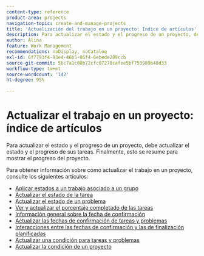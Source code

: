 ```yaml
---
content-type: reference
product-area: projects
navigation-topic: create-and-manage-projects
title: 'Actualización del trabajo en un proyecto: Índice de artículos'
description: Para actualizar el estado y el progreso de un proyecto, debe actualizar el estado y el progreso de sus tareas. Finalmente, esto se resume para mostrar el progreso del proyecto.
author: Alina
feature: Work Management
recommendations: noDisplay, noCatalog
exl-id: 6f7793f4-93e4-46b5-86f4-6ebede289ccb
source-git-commit: 5bc7a1c00b72cfc07270cafee5bf753989b48d33
workflow-type: tm+mt
source-wordcount: '142'
ht-degree: 95%

---
```


# Actualizar el trabajo en un proyecto: índice de artículos

<!--Audited: 01/2024-->

Para actualizar el estado y el progreso de un proyecto, debe actualizar el estado y el progreso de sus tareas. Finalmente, esto se resume para mostrar el progreso del proyecto.

Para obtener información sobre cómo actualizar el trabajo en un proyecto, consulte los siguientes artículos:

* [Aplicar estados a un trabajo asociado a un grupo](../../../manage-work/projects/updating-work-in-a-project/apply-custom-status-work-assigned-to-group.md)
* [Actualizar el estado de la tarea](../../../manage-work/projects/updating-work-in-a-project/update-task-status.md)
* [Actualizar el estado de un problema](../../../manage-work/projects/updating-work-in-a-project/update-issue-status.md)
* [Ver y actualizar el porcentaje completado de las tareas](../../../manage-work/projects/updating-work-in-a-project/view-update-percent-complete-for-tasks.md)
* [Información general sobre la fecha de confirmación](../../../manage-work/projects/updating-work-in-a-project/overview-of-commit-dates.md)
* [Actualizar las fechas de confirmación de tareas y problemas](../../../manage-work/projects/updating-work-in-a-project/update-commit-date-on-tasks-and-issues.md)
* [Interacciones entre las fechas de confirmación y las de finalización planificadas &#x200B;](../../../manage-work/projects/updating-work-in-a-project/interactions-between-commit-and-planned-completion-dates.md)
* [Actualizar una condición para tareas y problemas](../../../manage-work/projects/updating-work-in-a-project/update-condition-for-tasks-and-issues.md)
* [Actualizar la condición de un proyecto](../../../manage-work/projects/updating-work-in-a-project/update-condition-on-project.md)
